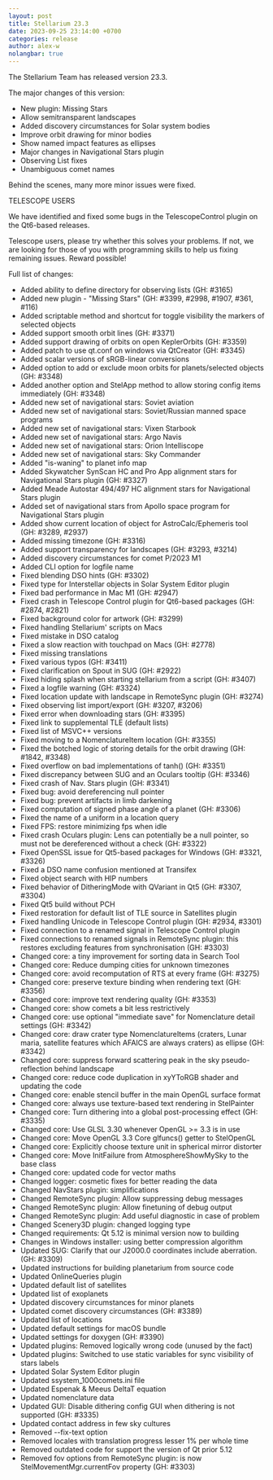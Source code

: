 ```yaml
---
layout: post
title: Stellarium 23.3
date: 2023-09-25 23:14:00 +0700
categories: release
author: alex-w
nolangbar: true
---
```

The Stellarium Team has released version 23.3.

The major changes of this version:
- New plugin: Missing Stars
- Allow semitransparent landscapes
- Added discovery circumstances for Solar system bodies
- Improve orbit drawing for minor bodies
- Show named impact features as ellipses
- Major changes in Navigational Stars plugin
- Observing List fixes
- Unambiguous comet names

Behind the scenes, many more minor issues were fixed.

TELESCOPE USERS

We have identified and fixed some bugs in the TelescopeControl plugin on the Qt6-based releases.

Telescope users, please try whether this solves your problems.
If not, we are looking for those of you with programming skills to help us fixing remaining issues. Reward possible!

Full list of changes:
- Added ability to define directory for observing lists (GH: #3165)
- Added new plugin -  "Missing Stars" (GH: #3399, #2998, #1907, #361, #116)
- Added scriptable method and shortcut for toggle visibility the markers of selected objects
- Added support smooth orbit lines (GH: #3371)
- Added support drawing of orbits on open KeplerOrbits (GH: #3359)
- Added patch to use qt.conf on windows via QtCreator (GH: #3345)
- Added scalar versions of sRGB-linear conversions
- Added option to add or exclude moon orbits for planets/selected objects (GH: #3348)
- Added another option and StelApp method to allow storing config items immediately (GH: #3348)
- Added new set of navigational stars: Soviet aviation
- Added new set of navigational stars: Soviet/Russian manned space programs
- Added new set of navigational stars: Vixen Starbook
- Added new set of navigational stars: Argo Navis
- Added new set of navigational stars: Orion Intelliscope
- Added new set of navigational stars: Sky Commander
- Added "is-waning" to planet info map
- Added Skywatcher SynScan HC and Pro App alignment stars for Navigational Stars plugin (GH: #3327)
- Added Meade Autostar 494/497 HC alignment stars for Navigational Stars plugin
- Added set of navigational stars from Apollo space program for Navigational Stars plugin
- Added show current location of object for AstroCalc/Ephemeris tool (GH: #3289, #2937)
- Added missing timezone (GH: #3316)
- Added support transparency for landscapes (GH: #3293, #3214)
- Added discovery circumstances for comet P/2023 M1
- Added CLI option for logfile name
- Fixed blending DSO hints (GH: #3302)
- Fixed type for Interstellar objects in Solar System Editor plugin
- Fixed bad performance in Mac M1 (GH: #2947)
- Fixed crash in Telescope Control plugin for Qt6-based packages (GH: #2874, #2821)
- Fixed background color for artwork (GH: #3299)
- Fixed handling Stellarium' scripts on Macs
- Fixed mistake in DSO catalog
- Fixed a slow reaction with touchpad on Macs (GH: #2778)
- Fixed missing translations
- Fixed various typos (GH: #3411)
- Fixed clarification on Spout in SUG (GH: #2922)
- Fixed hiding splash when starting stellarium from a script (GH: #3407)
- Fixed a logfile warning (GH: #3324)
- Fixed location update with landscape in RemoteSync plugin (GH: #3274)
- Fixed observing list import/export (GH: #3207, #3206)
- Fixed error when downloading stars (GH: #3395)
- Fixed link to supplemental TLE (default lists)
- Fixed list of MSVC++ versions
- Fixed moving to a NomenclatureItem location (GH: #3355)
- Fixed the botched logic of storing details for the orbit drawing (GH: #1842, #3348)
- Fixed overflow on bad implementations of tanh() (GH: #3351)
- Fixed discrepancy between SUG and an Oculars tooltip (GH: #3346)
- Fixed crash of Nav. Stars plugin (GH: #3341)
- Fixed bug: avoid dereferencing null pointer
- Fixed bug: prevent artifacts in limb darkening
- Fixed computation of signed phase angle of a planet (GH: #3306)
- Fixed the name of a uniform in a location query
- Fixed FPS: restore minimizing fps when idle
- Fixed crash Oculars plugin: Lens can potentially be a null pointer, so must not be dereferenced without a check (GH: #3322)
- Fixed OpenSSL issue for Qt5-based packages for Windows (GH: #3321, #3326)
- Fixed a DSO name confusion mentioned at Transifex
- Fixed object search with HIP numbers
- Fixed behavior of DitheringMode with QVariant in Qt5 (GH: #3307, #3304)
- Fixed Qt5 build without PCH
- Fixed restoration for default list of TLE source in Satellites plugin
- Fixed handling Unicode in Telescope Control plugin (GH: #2934, #3301)
- Fixed connection to a renamed signal in Telescope Control plugin
- Fixed connections to renamed signals in RemoteSync plugin: this restores excluding features from synchronisation (GH: #3303)
- Changed core: a tiny improvement for sorting data in Search Tool
- Changed core: Reduce dumping cities for unknown timezones
- Changed core: avoid recomputation of RTS at every frame (GH: #3275)
- Changed core: preserve texture binding when rendering text (GH: #3356)
- Changed core: improve text rendering quality (GH: #3353)
- Changed core: show comets a bit less restrictively
- Changed core: use optional "immediate save" for Nomenclature detail settings (GH: #3342)
- Changed core: draw crater type NomenclatureItems (craters, Lunar maria, satellite features which AFAICS are always craters) as ellipse (GH: #3342)
- Changed core: suppress forward scattering peak in the sky pseudo-reflection behind landscape
- Changed core: reduce code duplication in xyYToRGB shader and updating the code
- Changed core: enable stencil buffer in the main OpenGL surface format
- Changed core: always use texture-based text rendering in StelPainter
- Changed core: Turn dithering into a global post-processing effect (GH: #3335)
- Changed core: Use GLSL 3.30 whenever OpenGL >= 3.3 is in use
- Changed core: Move OpenGL 3.3 Core glfuncs() getter to StelOpenGL
- Changed core: Explicitly choose texture unit in spherical mirror distorter
- Changed core: Move InitFailure from AtmosphereShowMySky to the base class
- Changed core: updated code for vector maths
- Changed logger: cosmetic fixes for better reading the data
- Changed NavStars plugin: simplifications
- Changed RemoteSync plugin: Allow suppressing debug messages
- Changed RemoteSync plugin: Allow finetuning of debug output
- Changed RemoteSync plugin: Add useful diagnostic in case of problem
- Changed Scenery3D plugin: changed logging type
- Changed requirements: Qt 5.12 is minimal version now to building
- Changes in Windows installer: using better compression algorithm
- Updated SUG: Clarify that our J2000.0 coordinates include aberration. (GH: #3309)
- Updated instructions for building planetarium from source code
- Updated OnlineQueries plugin
- Updated default list of satellites
- Updated list of exoplanets
- Updated discovery circumstances for minor planets
- Updated comet discovery circumstances (GH: #3389)
- Updated list of locations
- Updated default settings for macOS bundle
- Updated settings for doxygen (GH: #3390)
- Updated plugins: Removed logically wrong code (unused by the fact)
- Updated plugins: Switched to use static variables for sync visibility of stars labels
- Updated Solar System Editor plugin
- Updated ssystem_1000comets.ini file
- Updated Espenak & Meeus DeltaT equation
- Updated nomenclature data
- Updated GUI: Disable dithering config GUI when dithering is not supported (GH: #3335)
- Updated contact address in few sky cultures
- Removed --fix-text option
- Removed locales with translation progress lesser 1% per whole time
- Removed outdated code for support the version of Qt prior 5.12
- Removed fov options from RemoteSync plugin: is now StelMovementMgr.currentFov property (GH: #3303)

